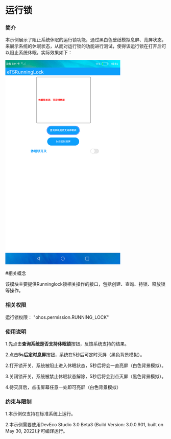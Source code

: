 # 运行锁

### 简介

本示例展示了阻止系统休眠的运行锁功能，通过黑白色壁纸模拟息屏、亮屏状态，来展示系统的休眠状态，从而对运行锁的功能进行测试，使得该运行锁在打开后可以阻止系统休眠。实际效果如下：

![](screenshots/device/lockturn.png)

#相关概念

该模块主要提供Runninglock锁相关操作的接口，包括创建、查询、持锁、释放锁等操作。

### 相关权限

运行锁权限： "ohos.permission.RUNNING_LOCK"

### 使用说明

1.先点击**查询系统是否支持休眠锁**按钮，反馈系统支持的结果。

2.点击**5s后定时息屏**按钮，系统在5秒后可定时灭屏（黑色背景模拟）。

2.打开锁开关，系统被阻止进入休眠状态，5秒后将会一直亮屏（白色背景模拟）。

3.关闭锁开关，系统被禁止休眠状态解除，5秒后将会到点灭屏（黑色背景模拟）。

4.待灭屏后，点击屏幕任意一处即可亮屏（白色背景模拟）

### 约束与限制

1.本示例仅支持在标准系统上运行。

2.本示例需要使用DevEco Studio 3.0 Beta3 (Build Version: 3.0.0.901, built on May 30, 2022)才可编译运行。